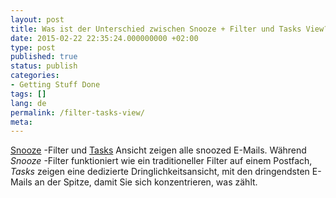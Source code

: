 ```yaml
---
layout: post
title: Was ist der Unterschied zwischen Snooze + Filter und Tasks View?
date: 2015-02-22 22:35:24.000000000 +02:00
type: post
published: true
status: publish
categories:
- Getting Stuff Done
tags: []
lang: de
permalink: /filter-tasks-view/
meta:
---
```


[Snooze](/mark-as-later/) -Filter und [Tasks](/what-are-tasks-type-mail/) Ansicht zeigen alle snoozed E-Mails. Während *Snooze* -Filter funktioniert wie ein traditioneller Filter auf einem Postfach, *Tasks* zeigen eine dedizierte Dringlichkeitsansicht, mit den dringendsten E-Mails an der Spitze, damit Sie sich konzentrieren, was zählt.
